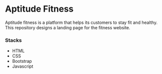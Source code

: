 # Aptitude Fitness
Aptitude fitness is a platform that helps its customers to stay fit and healthy. This repository designs a landing page for the fitness website.
### Stacks
- HTML
- CSS
- Bootstrap
- Javascript
